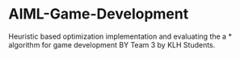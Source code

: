 # AIML-Game-Development
Heuristic based optimization implementation and evaluating the a * algorithm for game development BY Team 3 by KLH Students.
